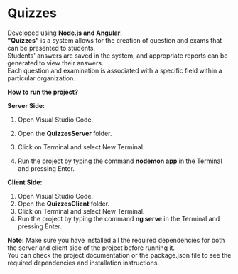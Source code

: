 # Quizzes

Developed using **Node.js and Angular**.\
**"Quizzes"** is a system allows for the creation of question and exams that can be presented to students.\
Students' answers are saved in the system, and appropriate reports can be generated to view their answers.\
Each question and examination is associated with a specific field within a particular organization.


**How to run the project?**

**Server Side:**

1) Open Visual Studio Code.

2) Open the **QuizzesServer** folder.

3) Click on Terminal and select New Terminal.

3) Run the project by typing the command **nodemon app** in the Terminal and pressing Enter.

**Client Side:**

1) Open Visual Studio Code.
2) Open the **QuizzesClient** folder.
3) Click on Terminal and select New Terminal.
4) Run the project by typing the command **ng serve** in the Terminal and pressing Enter.

**Note:** Make sure you have installed all the required dependencies for both the server and client side of the project before running it.
<br>
You can check the project documentation or the package.json file to see the required dependencies and installation instructions.
